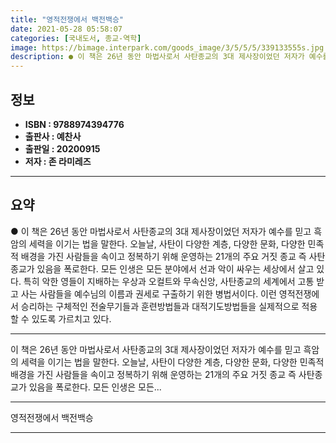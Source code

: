 ```yaml
---
title: "영적전쟁에서 백전백승"
date: 2021-05-28 05:58:07
categories: [국내도서, 종교-역학]
image: https://bimage.interpark.com/goods_image/3/5/5/5/339133555s.jpg
description: ● 이 책은 26년 동안 마법사로서 사탄종교의 3대 제사장이었던 저자가 예수를 믿고 흑암의 세력을 이기는 법을 말한다. 오늘날, 사탄이 다양한 계층, 다양한 문화, 다양한 민족적 배경을 가진 사람들을 속이고 정복하기 위해 운영하는 21개의 주요 거짓 종교 즉 사탄종교가 있음을 폭로한다
---
```


## **정보**

- **ISBN : 9788974394776**
- **출판사 : 예찬사**
- **출판일 : 20200915**
- **저자 : 존 라미레즈**

------



## **요약**

●  이 책은 26년 동안 마법사로서 사탄종교의 3대 제사장이었던 저자가 예수를 믿고 흑암의 세력을 이기는 법을 말한다. 오늘날, 사탄이 다양한 계층, 다양한 문화, 다양한 민족적 배경을 가진 사람들을 속이고 정복하기 위해 운영하는 21개의 주요 거짓 종교 즉 사탄종교가 있음을 폭로한다. 모든 인생은 모든 분야에서 선과 악이 싸우는 세상에서 살고 있다. 특히 악한 영들이 지배하는 우상과 오컬트와 무속신앙, 사탄종교의 세계에서 고통 받고 사는 사람들을 예수님의 이름과 권세로 구출하기 위한 병법서이다. 이런 영적전쟁에서 승리하는 구체적인 전술무기들과 훈련방법들과 대적기도방법들을 실제적으로 적용할 수 있도록 가르치고 있다.

------

이 책은 26년 동안 마법사로서 사탄종교의 3대 제사장이었던 저자가 예수를 믿고 흑암의 세력을 이기는 법을 말한다. 오늘날, 사탄이 다양한 계층, 다양한 문화, 다양한 민족적 배경을 가진 사람들을 속이고 정복하기 위해 운영하는 21개의 주요 거짓 종교 즉 사탄종교가 있음을 폭로한다.
 모든 인생은 모든... 

------


영적전쟁에서 백전백승 

------


